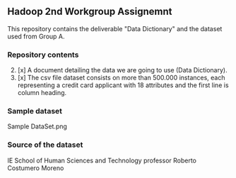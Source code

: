 ## **Hadoop 2nd Workgroup Assignemnt**

This repository contains the deliverable "Data Dictionary" and the dataset used from Group A.

### Repository contents 
2) [x] A document detailing the data we are going to use (Data Dictionary).
2) [x] The csv file dataset consists on more than 500.000 instances, each representing a credit card applicant with 18 attributes and the first line is column heading.

### Sample dataset
Sample DataSet.png

### Source of the dataset
IE School of Human Sciences and Technology professor Roberto Costumero Moreno
